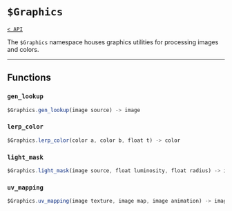 # `$Graphics`

[`< API`](README.md)

The `$Graphics` namespace houses graphics utilities for processing images and colors.

---

## Functions

### `gen_lookup`
```js
$Graphics.gen_lookup(image source) -> image
```
<!-- TODO -->

### `lerp_color`
```js
$Graphics.lerp_color(color a, color b, float t) -> color
```
<!-- TODO -->

### `light_mask`
```js
$Graphics.light_mask(image source, float luminosity, float radius) -> image
```
<!-- TODO -->

### `uv_mapping`
```js
$Graphics.uv_mapping(image texture, image map, image animation) -> image
```
<!-- TODO -->
